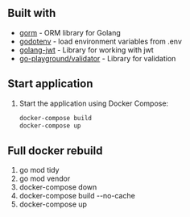 ## Built with

* [gorm](https://gorm.io/docs/index.html) - ORM library for Golang
* [godotenv](https://github.com/joho/godotenv) - load environment variables from .env
* [golang-jwt](https://github.com/golang-jwt/jwt) - Library for working with jwt
* [go-playground/validator](https://github.com/go-playground/validator) - Library for validation

## Start application

1. Start the application using Docker Compose:

    ```sh
    docker-compose build
    docker-compose up
    ```

## Full docker rebuild
1) go mod tidy
2) go mod vendor
3) docker-compose down
4) docker-compose build --no-cache
5) docker-compose up
